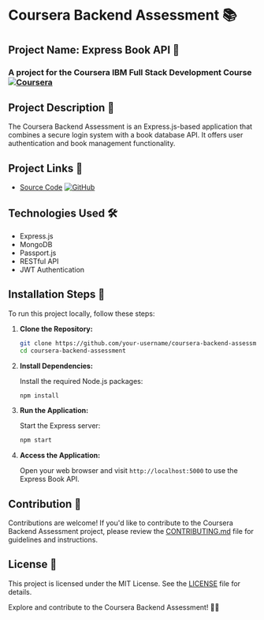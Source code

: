 # Coursera Backend Assessment 📚

## Project Name: Express Book API 📖

### A project for the Coursera IBM Full Stack Development Course [![Coursera](https://img.shields.io/badge/Coursera-IBM%20Full%20Stack%20Development-blue)](https://www.coursera.org/)

## Project Description 📝

The Coursera Backend Assessment is an Express.js-based application that combines a secure login system with a book database API. It offers user authentication and book management functionality.

## Project Links 🔗

- [Source Code](https://github.com/ravikisha/coursera-backend-assessment) [![GitHub](https://img.shields.io/badge/GitHub-Repository-green)](https://github.com/your-username/coursera-backend-assessment)

## Technologies Used 🛠️

- Express.js
- MongoDB
- Passport.js
- RESTful API
- JWT Authentication

## Installation Steps 🚀

To run this project locally, follow these steps:

1. **Clone the Repository:**

   ```bash
   git clone https://github.com/your-username/coursera-backend-assessment.git
   cd coursera-backend-assessment
   ```

2. **Install Dependencies:**

   Install the required Node.js packages:

   ```bash
   npm install
   ```

3. **Run the Application:**

   Start the Express server:

   ```bash
   npm start
   ```

4. **Access the Application:**

   Open your web browser and visit `http://localhost:5000` to use the Express Book API.

## Contribution 👥

Contributions are welcome! If you'd like to contribute to the Coursera Backend Assessment project, please review the [CONTRIBUTING.md](CONTRIBUTING.md) file for guidelines and instructions.

## License 📜

This project is licensed under the MIT License. See the [LICENSE](LICENSE) file for details.

Explore and contribute to the Coursera Backend Assessment! 🚀🔐